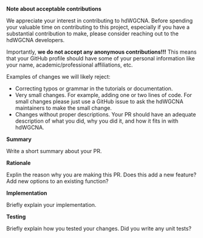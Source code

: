 **Note about acceptable contributions**

We appreciate your interest in contributing to hdWGCNA. Before spending your valuable time on contributing to this project, especially if you have a substantial contribution to make, please consider reaching out to the hdWGCNA developers.

Importantly, **we do not accept any anonymous contributions!!!** This means that your GitHub profile should have some of your personal information like your name, academic/professional affiliations, etc. 

Examples of changes we will likely reject:
* Correcting typos or grammar in the tutorials or documentation.
* Very small changes. For example, adding one or two lines of code. For small changes please just use a GitHub issue to ask the hdWGCNA maintainers to make the small change.
* Changes without proper descriptions. Your PR should have an adequate description of what you did, why you did it, and how it fits in with hdWGCNA.

**Summary** 

Write a short summary about your PR.

**Rationale** 

Explin the reason why you are making this PR. Does this add a new feature? Add new options to an existing function?

**Implementation**

Briefly explain your implementation.

**Testing**

Briefly explain how you tested your changes. Did you write any unit tests?